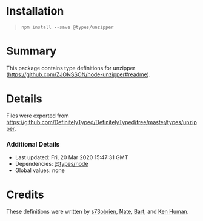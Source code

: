 # Installation
> `npm install --save @types/unzipper`

# Summary
This package contains type definitions for unzipper (https://github.com/ZJONSSON/node-unzipper#readme).

# Details
Files were exported from https://github.com/DefinitelyTyped/DefinitelyTyped/tree/master/types/unzipper.

### Additional Details
 * Last updated: Fri, 20 Mar 2020 15:47:31 GMT
 * Dependencies: [@types/node](https://npmjs.com/package/@types/node)
 * Global values: none

# Credits
These definitions were written by [s73obrien](https://github.com/s73obrien), [Nate](https://github.com/natemara), [Bart](https://github.com/bartje321), and [Ken Human](https://github.com/kenhuman).
